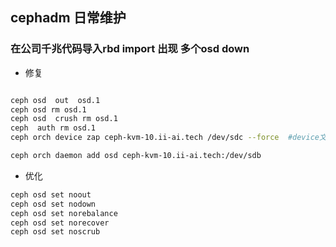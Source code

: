 
## cephadm 日常维护




###  在公司千兆代码导入rbd import 出现 多个osd down

- 修复

```bash

ceph osd  out  osd.1
ceph osd rm osd.1
ceph osd  crush rm osd.1
ceph  auth rm osd.1
ceph orch device zap ceph-kvm-10.ii-ai.tech /dev/sdc --force  #device文件系统需要重置

ceph orch daemon add osd ceph-kvm-10.ii-ai.tech:/dev/sdb

```

- 优化


```bash
ceph osd set noout
ceph osd set nodown
ceph osd set norebalance
ceph osd set norecover
ceph osd set noscrub

```